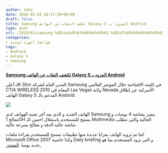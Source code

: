 ```yaml
---
author: taha
date: 2010-03-24 10:17:39+00:00
draft: false
title: Samsung تكشف النقاب عن الهاتف Galaxy S المزود بـ Android
type: post
url: /2010/03/samsung-%d8%aa%d9%83%d8%b4%d9%81-%d8%a7%d9%84%d9%86%d9%82%d8%a7%d8%a8-%d8%b9%d9%86-%d8%a7%d9%84%d9%87%d8%a7%d8%aa%d9%81-galaxy-s-%d8%a7%d9%84%d9%85%d8%b2%d9%88%d8%af-%d8%a8%d9%80-android/
categories:
- هواتف/ أجهزة لوحية
tags:
- Android
- Galaxy S
- Samsung
---
```


[**Samsung تكشف النقاب عن الهاتف Galaxy S المزود بـ Android**](https://www.it-scoop.com/2010/03/samsung-%d8%aa%d9%83%d8%b4%d9%81-%d8%a7%d9%84%d9%86%d9%82%d8%a7%d8%a8-%d8%b9%d9%86-%d8%a7%d9%84%d9%87%d8%a7%d8%aa%d9%81-galaxy-s-%d8%a7%d9%84%d9%85%d8%b2%d9%88%d8%af-%d8%a8%d9%80-android/)


أعلن JK Shin المدير العام لشركة Samsung في كلمته الافتتاحية خلال المؤتمر العالمي CTIA WIRELESS 2010  المقام في Las Vegas  ولاية Nevada الأميركية عن إطلاق الهاتف Galaxy S المدعم بالـ Android.

[![](https://www.it-scoop.com/wp-content/uploads/2010/03/SamsungGalaxyS-e1269425735847.jpg)
](https://www.it-scoop.com/2010/03/samsung-%d8%aa%d9%83%d8%b4%d9%81-%d8%a7%d9%84%d9%86%d9%82%d8%a7%d8%a8-%d8%b9%d9%86-%d8%a7%d9%84%d9%87%d8%a7%d8%aa%d9%81-galaxy-s-%d8%a7%d9%84%d9%85%d8%b2%d9%88%d8%af-%d8%a8%d9%80-android/)

الهاتف الجديد و الذي يعد آخر تقنية الهواتف لدي Samsung يتميز بشاشة 4 بوصات و معالج 1GH يسمح للمستخدم باستغلال أحسن للـ Multimedia الحالية والتي تتطلب شاشة عالية الدقة و معالج بسرعة عالية.

كما تم تزويد الهاتف بمزايا عديدة منها تطبيقات تسمح للمستخدم بقراءة ملفات Microsoft Office 2007 وكذا خاصية Daily briefing و التي تزود المستخدم بما هو جديد يوميا.
[المصدر.](http://vr-zone.com/articles/samsung-announces-android-powered-galaxy-s/8661.html)
